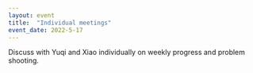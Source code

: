 ```yaml
---
layout: event
title:  "Individual meetings"
event_date: 2022-5-17
---
```


Discuss with Yuqi and Xiao individually on weekly progress and problem shooting.
